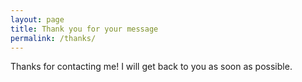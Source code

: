 ```yaml
---
layout: page
title: Thank you for your message
permalink: /thanks/
---
```

Thanks for contacting me! I will get back to you as soon as possible.
